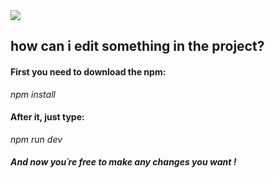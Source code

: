 <img src="https://user-images.githubusercontent.com/89542280/144654477-c02cd6ee-1c25-466f-83be-20b14f29cfc2.png"/>

<h2 text-align: center;>how can i edit something in the project?</h2>


<h4>First you need to download the npm: </h4>

<i>npm install</i><br/>

<h4>After it, just type:</h4>
<i>npm run dev</i><br/>

<h5>And now you´re free to make any changes you want !</h5>

